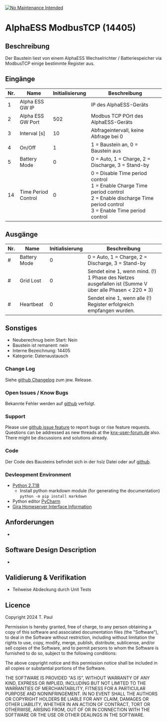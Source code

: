 [![No Maintenance Intended](http://unmaintained.tech/badge.svg)](http://unmaintained.tech/)
# AlphaESS ModbusTCP (14405)

## Beschreibung 

Der Baustein liest von einem AlphaESS Wechselrichter / Batteriespeicher via ModbusTCP einige bestimmte Register aus.

## Eingänge

| Nr. | Name                | Initialisierung | Beschreibung                                      |
|-----|---------------------|-----------------|---------------------------------------------------|
| 1   | Alpha ESS GW IP     |                 | IP des AlphaESS-Geräts                            |
| 2   | Alpha ESS GW Port   | 502             | Modbus TCP POrt des AlphaESS-Geräts               |
| 3   | Interval [s]        | 10              | Abfrageintervall, keine Abfrage bei 0             |
| 4   | On/Off              | 1               | 1 = Baustein an, 0 = Baustein aus                 |
| 5   | Battery Mode        | 0               | 0 = Auto, 1 = Charge, 2 = Discharge, 3 = Stand-by |
| 14  | Time Period Control | 0               | 0 = Disable Time period control<br>1 = Enable Charge Time period control<br>2 = Enable discharge Time period control<br>3 = Enable Time period control |

## Ausgänge

| Nr. | Name         | Initialisierung | Beschreibung                                                                                          |
|-----|--------------|-----------------|-------------------------------------------------------------------------------------------------------|
| #   | Battery Mode | 0               | 0 = Auto, 1 = Charge, 2 = Discharge, 3 = Stand-by                                                     |
| #   | Grid Lost    | 0               | Sendet eine 1, wenn mind. (!) 1 Phase des Netzes ausgefallen ist (Summe V über alle Phasen < 220 * 3) |
| #   | Heartbeat    | 0               | Sendet eine 1, wenn alle (!) Register erfolgreich empfangen wurden.                                   |

## Sonstiges

- Neuberechnug beim Start: Nein
- Baustein ist remanent: nein
- Interne Bezeichnung: 14405
- Kategorie: Datenaustausch

### Change Log

Siehe [github Changelog](https://github.com/En3rGy/14405_AlphaESS_ModbusTCP/releases) zum jew. Release. 

### Open Issues / Know Bugs

Bekannte Fehler werden auf [github](https://github.com/En3rGy/14107_NibeWP) verfolgt.

### Support

Please use [github issue feature](https://github.com/En3rGy/14405_AlphaESS_ModbusTCP/issues) to report bugs or rise feature requests.
Questions can be addressed as new threads at the [knx-user-forum.de](https://knx-user-forum.de) also. There might be discussions and solutions already.

### Code

Der Code des Bausteins befindet sich in der hslz Datei oder auf [github](https://github.com/En3rGy/14405_AlphaESS_ModbusTCP).

### Devleopment Environment

- [Python 2.7.18](https://www.python.org/download/releases/2.7/)
    - Install python markdown module (for generating the documentation) `python -m pip install markdown`
- Python editor [PyCharm](https://www.jetbrains.com/pycharm/)
- [Gira Homeserver Interface Information](http://www.hs-help.net/hshelp/gira/other_documentation/Schnittstelleninformationen.zip)


## Anforderungen

-

## Software Design Description

-

## Validierung & Verifikation

- Teilweise Abdeckung durch Unit Tests 

## Licence

Copyright 2024 T. Paul

Permission is hereby granted, free of charge, to any person obtaining a copy of this software and associated documentation files (the "Software"), to deal in the Software without restriction, including without limitation the rights to use, copy, modify, merge, publish, distribute, sublicense, and/or sell copies of the Software, and to permit persons to whom the Software is furnished to do so, subject to the following conditions:

The above copyright notice and this permission notice shall be included in all copies or substantial portions of the Software.

THE SOFTWARE IS PROVIDED "AS IS", WITHOUT WARRANTY OF ANY KIND, EXPRESS OR IMPLIED, INCLUDING BUT NOT LIMITED TO THE WARRANTIES OF MERCHANTABILITY, FITNESS FOR A PARTICULAR PURPOSE AND NONINFRINGEMENT. IN NO EVENT SHALL THE AUTHORS OR COPYRIGHT HOLDERS BE LIABLE FOR ANY CLAIM, DAMAGES OR OTHER LIABILITY, WHETHER IN AN ACTION OF CONTRACT, TORT OR OTHERWISE, ARISING FROM, OUT OF OR IN CONNECTION WITH THE SOFTWARE OR THE USE OR OTHER DEALINGS IN THE SOFTWARE.
